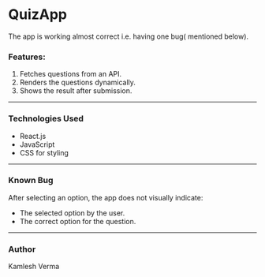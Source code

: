 # QuizApp
The app is working almost correct i.e. having one bug( mentioned below).

###  Features:
1. Fetches questions from an API.
2. Renders the questions dynamically.
3. Shows the result after submission.

---

### Technologies Used
- React.js
- JavaScript 
- CSS for styling

---

### Known Bug
After selecting an option, the app does not visually indicate:
- The selected option by the user.
- The correct option for the question.

---

### Author
Kamlesh Verma
